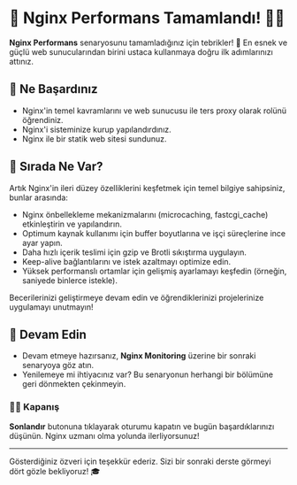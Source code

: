 # 🎉 Nginx Performans Tamamlandı! 👏🏻

**Nginx Performans** senaryosunu tamamladığınız için tebrikler! 🚀 En esnek ve güçlü web sunucularından birini ustaca kullanmaya doğru ilk adımlarınızı attınız.

## 🌟 Ne Başardınız

- Nginx'in temel kavramlarını ve web sunucusu ile ters proxy olarak rolünü öğrendiniz.
- Nginx'i sisteminize kurup yapılandırdınız.
- Nginx ile bir statik web sitesi sundunuz.

## 🌱 Sırada Ne Var?

Artık Nginx'in ileri düzey özelliklerini keşfetmek için temel bilgiye sahipsiniz, bunlar arasında:

- Nginx önbellekleme mekanizmalarını (microcaching, fastcgi_cache) etkinleştirin ve yapılandırın.
- Optimum kaynak kullanımı için buffer boyutlarına ve işçi süreçlerine ince ayar yapın.
- Daha hızlı içerik teslimi için gzip ve Brotli sıkıştırma uygulayın.
- Keep-alive bağlantılarını ve istek azaltmayı optimize edin.
- Yüksek performanslı ortamlar için gelişmiş ayarlamayı keşfedin (örneğin, saniyede binlerce istekle).

Becerilerinizi geliştirmeye devam edin ve öğrendiklerinizi projelerinize uygulamayı unutmayın!

## 🚀 Devam Edin

- Devam etmeye hazırsanız, **Nginx Monitoring** üzerine bir sonraki senaryoya göz atın.
- Yenilemeye mi ihtiyacınız var? Bu senaryonun herhangi bir bölümüne geri dönmekten çekinmeyin.

### 👏🏻 Kapanış

**Sonlandır** butonuna tıklayarak oturumu kapatın ve bugün başardıklarınızı düşünün. Nginx uzmanı olma yolunda ilerliyorsunuz!

---

Gösterdiğiniz özveri için teşekkür ederiz. Sizi bir sonraki derste görmeyi dört gözle bekliyoruz! 🎓
